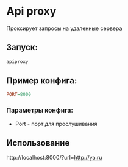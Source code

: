 # Api proxy

Проксирует запросы на удаленные сервера

## Запуск:
```bash
apiproxy
```

## Пример конфига:

```ini
PORT=8000
```
### Параметры конфига:
* Port - порт для прослушивания

## Использование

http://localhost:8000/?url=http://ya.ru

